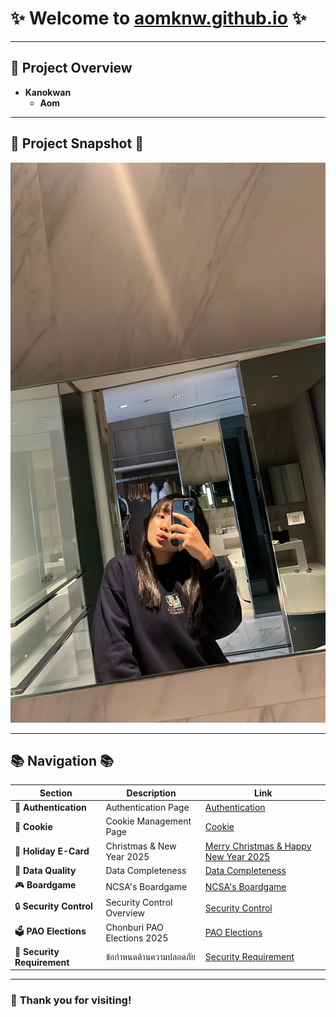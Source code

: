 # ✨ **Welcome to [aomknw.github.io](https://aomknw.github.io)** ✨

---

## 🌟 **Project Overview**  
- **Kanokwan**  
  - **Aom**  

---

## 📸 **Project Snapshot** 📸

![Project Image](Images/C473085C-6481-4F6E-94B3-438A3ED05599.jpeg)

---

## 📚 **Navigation** 📚

| **Section**           | **Description**              | **Link**                              |
|-----------------------|-----------------------------|--------------------------------------|
| 🔐 **Authentication**  | Authentication Page         | [Authentication](https://aomknw.github.io/authentication)     |
| 🍪 **Cookie**          | Cookie Management Page      | [Cookie](https://aomknw.github.io/cookie)                  |
| 🎄 **Holiday E-Card**  | Christmas & New Year 2025   | [Merry Christmas & Happy New Year 2025](https://aomknw.github.io/e-card) |
| 🔐 **Data Quality**    | Data Completeness           | [Data Completeness](https://aomknw.github.io/completeness) |
| 🎮 **Boardgame**       | NCSA's Boardgame            | [NCSA's Boardgame](https://aomknw.github.io/boardgame) |
| 🔒 **Security Control**| Security Control Overview   | [Security Control](https://aomknw.github.io/security-control) |
| 🗳️ **PAO Elections**   | Chonburi PAO Elections 2025 | [PAO Elections](https://aomknw.github.io/pao-elections) |
| 🔐 **Security Requirement** | ข้อกำหนดด้านความปลอดภัย | [Security Requirement](https://aomknw.github.io/security-requirement) |

---

### 🎁 **Thank you for visiting!**
